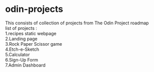 # odin-projects 
This consists of collection of projects from The Odin Project roadmap
<br>list of projects :<br>
 1.recipes static webpage <br>
 2.Landing page <br>
 3.Rock Paper Scissor game <br>
 4.Etch-e-Sketch <br>
 5.Calculator<br>
 6.Sign-Up Form<br>
 7.Admin Dashboard

